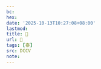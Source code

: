```yaml
---
bc:
hex:
date: '2025-10-13T10:27:08+08:00'
lastmod:
title: 􀟒
url: 􀟒
tags: [泰]
src: DCCV
note:
---
```

